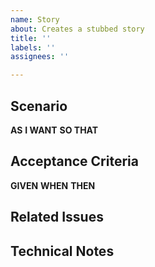 ```yaml
---
name: Story
about: Creates a stubbed story
title: ''
labels: ''
assignees: ''

---
```


## Scenario
**AS**
**I WANT**
**SO THAT**

## Acceptance Criteria
**GIVEN**
**WHEN**
**THEN**

## Related Issues

## Technical Notes
